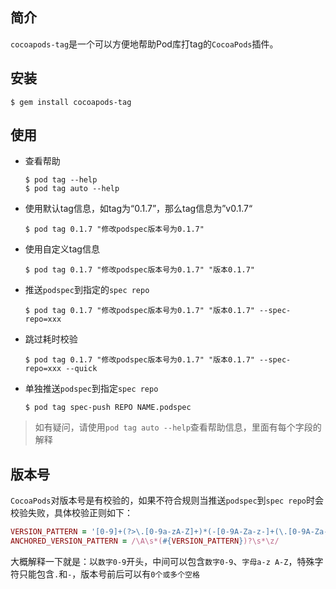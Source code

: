 ## 简介

`cocoapods-tag`是一个可以方便地帮助Pod库打tag的`CocoaPods`插件。

## 安装

```shell
$ gem install cocoapods-tag
```

## 使用

* 查看帮助

  ```shell
  $ pod tag --help
  $ pod tag auto --help
  ```

* 使用默认tag信息，如tag为“0.1.7”，那么tag信息为”v0.1.7“

  ```shell
  $ pod tag 0.1.7 "修改podspec版本号为0.1.7"
  ```

* 使用自定义tag信息

  ```shell
  $ pod tag 0.1.7 "修改podspec版本号为0.1.7" "版本0.1.7"
  ```

* 推送`podspec`到指定的`spec repo`

  ```shell
  $ pod tag 0.1.7 "修改podspec版本号为0.1.7" "版本0.1.7" --spec-repo=xxx
  ```

* 跳过耗时校验

  ```shell
  $ pod tag 0.1.7 "修改podspec版本号为0.1.7" "版本0.1.7" --spec-repo=xxx --quick
  ```

* 单独推送`podspec`到指定`spec repo`

  ```shell
  $ pod tag spec-push REPO NAME.podspec
  ```

> 如有疑问，请使用`pod tag auto --help`查看帮助信息，里面有每个字段的解释

## 版本号

`CocoaPods`对版本号是有校验的，如果不符合规则当推送`podspec`到`spec repo`时会校验失败，具体校验正则如下：

```ruby
VERSION_PATTERN = '[0-9]+(?>\.[0-9a-zA-Z]+)*(-[0-9A-Za-z-]+(\.[0-9A-Za-z-]+)*)?'
ANCHORED_VERSION_PATTERN = /\A\s*(#{VERSION_PATTERN})?\s*\z/
```

大概解释一下就是：以`数字0-9`开头，中间可以包含`数字0-9`、`字母a-z A-Z`，特殊字符只能包含`.`和`-`，版本号前后可以有`0个或多个空格`

